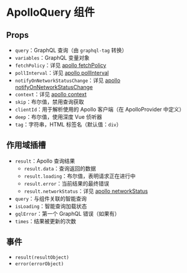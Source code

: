 # ApolloQuery 组件

## Props

- `query`：GraphQL 查询（由 `graphql-tag` 转换）
- `variables`：GraphQL 变量对象
- `fetchPolicy`：详见 [apollo fetchPolicy](https://www.apollographql.com/docs/react/basics/queries.html#graphql-config-options-fetchPolicy)
- `pollInterval`：详见 [apollo pollInterval](https://www.apollographql.com/docs/react/basics/queries.html#graphql-config-options-pollInterval)
- `notifyOnNetworkStatusChange`：详见 [apollo notifyOnNetworkStatusChange](https://www.apollographql.com/docs/react/basics/queries.html#graphql-config-options-notifyOnNetworkStatusChange)
- `context`：详见 [apollo context](https://www.apollographql.com/docs/react/basics/queries.html#graphql-config-options-context)
- `skip`：布尔值，禁用查询获取
- `clientId`：用于解析使用的 Apollo 客户端（在 ApolloProvider 中定义）
- `deep`：布尔值，使用深度 Vue 侦听器
- `tag`：字符串，HTML 标签名（默认值：`div`）

## 作用域插槽

- `result`：Apollo 查询结果
  - `result.data`：查询返回的数据
  - `result.loading`：布尔值，表明请求正在进行中
  - `result.error`：当前结果的最终错误
  - `result.networkStatus`：详见 [apollo networkStatus](https://www.apollographql.com/docs/react/basics/queries.html#graphql-query-data-networkStatus)
- `query`：与组件关联的智能查询
- `isLoading`：智能查询加载状态
- `gqlError`：第一个 GraphQL 错误（如果有）
- `times`：结果被更新的次数

## 事件

- `result(resultObject)`
- `error(errorObject)`
